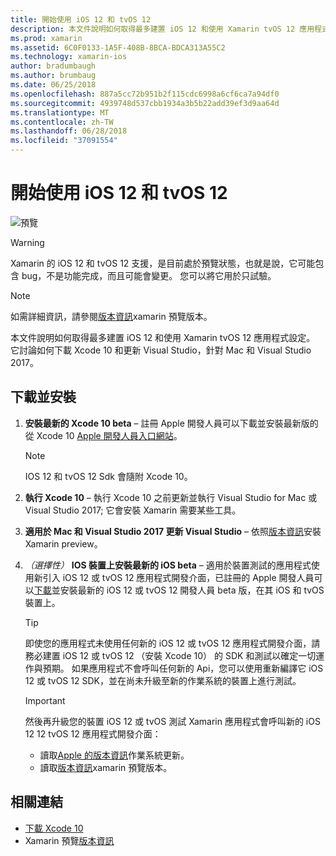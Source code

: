 ```yaml
---
title: 開始使用 iOS 12 和 tvOS 12
description: 本文件說明如何取得最多建置 iOS 12 和使用 Xamarin tvOS 12 應用程式設定。 它討論如何下載 Xcode 10 和更新 Visual Studio，針對 Mac 和 Visual Studio 2017。
ms.prod: xamarin
ms.assetid: 6C0F0133-1A5F-408B-8BCA-BDCA313A55C2
ms.technology: xamarin-ios
author: bradumbaugh
ms.author: brumbaug
ms.date: 06/25/2018
ms.openlocfilehash: 887a5cc72b951b2f115cdc6998a6cf6ca7a94df0
ms.sourcegitcommit: 4939748d537cbb1934a3b5b22add39ef3d9aa64d
ms.translationtype: MT
ms.contentlocale: zh-TW
ms.lasthandoff: 06/28/2018
ms.locfileid: "37091554"
---
```

# <a name="getting-started-with-ios-12-and-tvos-12"></a>開始使用 iOS 12 和 tvOS 12

![預覽](~/media/shared/preview.png)

> [!WARNING]
> Xamarin 的 iOS 12 和 tvOS 12 支援，是目前處於預覽狀態，也就是說，它可能包含 bug，不是功能完成，而且可能會變更。 您可以將它用於只試驗。

> [!NOTE]
> 如需詳細資訊，請參閱[版本資訊](https://releases.xamarin.com/preview-release-xcode-10-beta/)xamarin 預覽版本。

本文件說明如何取得最多建置 iOS 12 和使用 Xamarin tvOS 12 應用程式設定。 它討論如何下載 Xcode 10 和更新 Visual Studio，針對 Mac 和 Visual Studio 2017。

## <a name="download-and-install"></a>下載並安裝

1. **安裝最新的 Xcode 10 beta** – 註冊 Apple 開發人員可以下載並安裝最新版的從 Xcode 10 [Apple 開發人員入口網站](https://developer.apple.com/download/)。

   > [!NOTE]
   > IOS 12 和 tvOS 12 Sdk 會隨附 Xcode 10。

2. **執行 Xcode 10** – 執行 Xcode 10 之前更新並執行 Visual Studio for Mac 或 Visual Studio 2017; 它會安裝 Xamarin 需要某些工具。

3. **適用於 Mac 和 Visual Studio 2017 更新 Visual Studio** – 依照[版本資訊](https://releases.xamarin.com/preview-release-xcode-10-beta/)安裝 Xamarin preview。

4. _（選擇性）_ **IOS 裝置上安裝最新的 iOS beta** – 適用於裝置測試的應用程式使用新引入 iOS 12 或 tvOS 12 應用程式開發介面，已註冊的 Apple 開發人員可以[下載](https://developer.apple.com/download)並安裝最新的 iOS 12 或 tvOS 12 開發人員 beta 版，在其 iOS 和 tvOS 裝置上。

   > [!TIP]
   > 即使您的應用程式未使用任何新的 iOS 12 或 tvOS 12 應用程式開發介面，請務必建置 iOS 12 或 tvOS 12 （安裝 Xcode 10） 的 SDK 和測試以確定一切運作與預期。 如果應用程式不會呼叫任何新的 Api，您可以使用重新編譯它 iOS 12 或 tvOS 12 SDK，並在尚未升級至新的作業系統的裝置上進行測試。

   > [!IMPORTANT]
   > 然後再升級您的裝置 iOS 12 或 tvOS 測試 Xamarin 應用程式會呼叫新的 iOS 12 12 tvOS 12 應用程式開發介面：
   > - 讀取[Apple 的版本資訊](https://developer.apple.com/download/)作業系統更新。
   > - 讀取[版本資訊](https://releases.xamarin.com/preview-release-xcode-10-beta/)xamarin 預覽版本。

## <a name="related-links"></a>相關連結

- [下載 Xcode 10](https://developer.apple.com/download/)
- Xamarin 預覽[版本資訊](https://releases.xamarin.com/preview-release-xcode-10-beta/)
